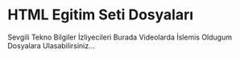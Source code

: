 # HTML Egitim Seti Dosyaları
 Sevgili Tekno Bilgiler İzliyecileri Burada Videolarda İslemis Oldugum Dosyalara Ulasabilirsiniz...
